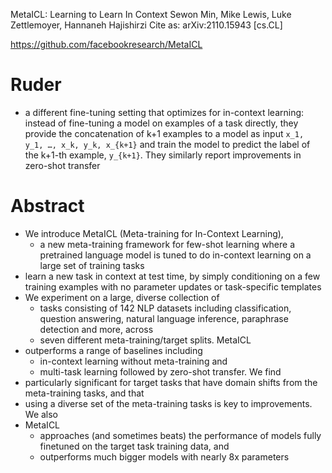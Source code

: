 MetaICL: Learning to Learn In Context
Sewon Min, Mike Lewis, Luke Zettlemoyer, Hannaneh Hajishirzi
Cite as: 	arXiv:2110.15943 [cs.CL]

https://github.com/facebookresearch/MetaICL

# Ruder

* a different fine-tuning setting that optimizes for in-context learning:
  instead of fine-tuning a model on examples of a task directly, they provide
  the concatenation of k+1 examples to a model as input `x_1, y_1, …, x_k, y_k,
  x_{k+1}` and train the model to predict the label of the k+1-th example,
  `y_{k+1}`. They similarly report improvements in zero-shot transfer

# Abstract

* We introduce MetaICL (Meta-training for In-Context Learning),
  * a new meta-training framework for few-shot learning where
    a pretrained language model is tuned to do in-context learning
    on a large set of training tasks
* learn a new task in context at test time, by simply conditioning on a few
  training examples with no parameter updates or task-specific templates
* We experiment on a large, diverse collection of
  * tasks consisting of 142 NLP datasets including classification, question
    answering, natural language inference, paraphrase detection and more, across
  * seven different meta-training/target splits.  MetaICL
* outperforms a range of baselines including
  * in-context learning without meta-training and
  * multi-task learning followed by zero-shot transfer. We find
* particularly significant for target tasks that have
  domain shifts from the meta-training tasks, and that
* using a diverse set of the meta-training tasks is key to improvements. We also
* MetaICL
  * approaches (and sometimes beats) the performance of models fully finetuned
    on the target task training data, and
  * outperforms much bigger models with nearly 8x parameters

